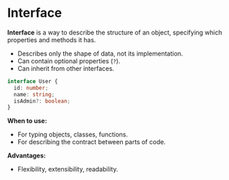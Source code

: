 # Interface

**Interface** is a way to describe the structure of an object, specifying which properties and methods it has.

- Describes only the shape of data, not its implementation.
- Can contain optional properties (`?`).
- Can inherit from other interfaces.

```typescript
interface User {
  id: number;
  name: string;
  isAdmin?: boolean;
}
```

**When to use:**

- For typing objects, classes, functions.
- For describing the contract between parts of code.

**Advantages:**

- Flexibility, extensibility, readability.

